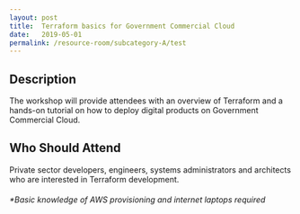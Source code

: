 ```yaml
---
layout: post
title:  Terraform basics for Government Commercial Cloud
date:   2019-05-01
permalink: /resource-room/subcategory-A/test
---
```

  
  
## Description  
The workshop will provide attendees with an overview of Terraform and a hands-on tutorial on how to deploy digital products on Government Commercial Cloud.
  
  
## Who Should Attend
Private sector developers, engineers, systems administrators and architects who are interested in Terraform development.
  
  
###### *Basic knowledge of AWS provisioning and internet laptops required 
